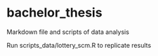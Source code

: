 # bachelor_thesis

Markdown file and scripts of data analysis

Run scripts_data/lottery_scm.R to replicate results
